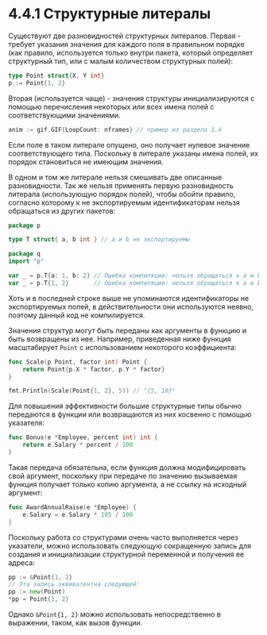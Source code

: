 # 4.4.1 Структурные литералы

Существуют две разновидностей структурных литералов. Первая - требует указания значения для каждого поля в правильном
порядке (как правило, используется только внутри пакета, который определяет структурный тип, или с малым количеством
структурных полей):

``` go
type Point struct{X, Y int}
p := Point{1, 2}
```

Вторая (используется чаще) - значения структуры инициализируются с помощью перечисления некоторых или всех имена полей с
соответствующими значениями.

``` go
anim := gif.GIF{LoopCount: nframes} // пример из раздела 1.4
```

Если поле в таком литерале опущено, оно получает нулевое значение соответствующего типа. Поскольку в литерале указаны
имена полей, их порядок становиться не имеющим значения.

В одном и том же литерале нельзя смешивать две описанные разновидности. Так же нельзя применять первую разновидность
литерала (использующую порядок полей), чтобы обойти правило, согласно которому к не экспортируемым идентификаторам
нельзя
обращаться из других пакетов:

``` go
package p

type T struct{ a, b int } // a и b не экспортируемы

package q
import "p"

var _ = p.T{a: 1, b: 2} // Ошибка компиляции: нельзя обращаться к a и b
var _ = p.T{1, 2}       // Ошибка компиляции: нельзя обращаться к a и b
```

Хоть и в последней строке выше не упоминаются идентификаторы не экспортируемых полей, в действительности они
используются неявно, поэтому данный код не компилируется.

Значения структур могут быть переданы как аргументы в функцию и быть возвращены из нее. Например, приведенная ниже
функция масштабирует `Point` с использованием некоторого коэффициента:

``` go
func Scale(p Point, factor int) Point {
    return Point{p.X * factor, p.Y * factor}
}

fmt.Println(Scale(Point{1, 2}, 5)) // "{5, 10}"
```

Для повышения эффективности большие структурные типы обычно передаются в функции или возвращаются из них косвенно с
помощью указателя:

``` go
func Bonus(e *Employee, percent int) int {
    return e.Salary * percent / 100
}
```

Такая передача обязательна, если функция должна модифицировать свой аргумент, поскольку при передаче по значению
вызываемая функция получает только копию аргумента, а не ссылку на исходный аргумент:

``` go
func AwardAnnualRaise(e *Employee) {
    e.Salary = e.Salary * 105 / 100
}
```

Поскольку работа со структурами очень часто выполняется через указатели, можно использовать следующую сокращенную
запись для создания и инициализации структурной переменной и получения ее адреса:
``` go
pp := &Point{1, 2}
// Эта запись эквиватентна следующей:
pp := new(Point)
*pp = Point{1, 2}
```
Однако `&Point{1, 2}` можно использовать непосредственно в выражении, таком, как вызов функции.

